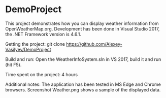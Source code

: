 # DemoProject

This project demonstrates how you can display weather information from OpenWeatherMap.org.
Development has been done in Visual Studio 2017, the .NET Framework version is 4.6.1.

Getting the project: git clone https://github.com/Alexey-Vasilyev/DemoProject

Build and run:
Open the WeatherInfoSystem.sln in VS 2017, build it and run (hit F5).

Time spent on the project: 4 hours

Additional notes: The application has been tested in MS Edge and Chrome browsers. Screenshot Weather.png shows a sample of the displayed data.
